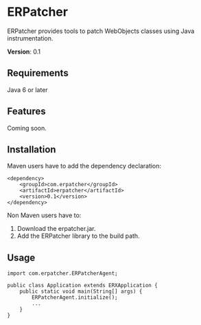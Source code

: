ERPatcher
=========
ERPatcher provides tools to patch WebObjects classes using Java instrumentation.

**Version**: 0.1

Requirements
------------
Java 6 or later

Features
--------
Coming soon.

Installation
------------

Maven users have to add the dependency declaration:

	<dependency>
		<groupId>com.erpatcher</groupId>
		<artifactId>erpatcher</artifactId>
		<version>0.1</version>
	</dependency>

Non Maven users have to:

1. Download the erpatcher.jar.
2. Add the ERPatcher library to the build path.

Usage
-----
	import com.erpatcher.ERPatcherAgent;
	
	public class Application extends ERXApplication {
		public static void main(String[] args) {
			ERPatcherAgent.initialize();
			...
		}
	}